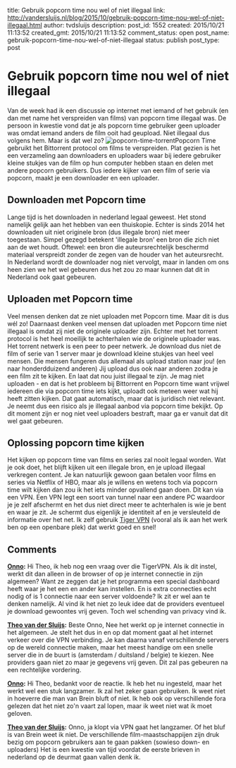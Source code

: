 title: Gebruik popcorn time nou wel of niet illegaal
link: http://vandersluijs.nl/blog/2015/10/gebruik-popcorn-time-nou-wel-of-niet-illegaal.html
author: tvdsluijs
description: 
post_id: 1552
created: 2015/10/21 11:13:52
created_gmt: 2015/10/21 11:13:52
comment_status: open
post_name: gebruik-popcorn-time-nou-wel-of-niet-illegaal
status: publish
post_type: post

# Gebruik popcorn time nou wel of niet illegaal

Van de week had ik een discussie op internet met iemand of het gebruik (en dan met name het verspreiden van films) van popcorn time illegaal was. De persoon in kwestie vond dat je als popcorn time gebruiker geen uploader was omdat iemand anders de film ooit had geupload. Niet illegaal dus volgens hem. Maar is dat wel zo? ![popcorn-time-torrent](/wp-content/uploads/2015/10/popcorn-time-torrent-300x297-150x150.png)Popcorn Time gebruikt het Bittorrent protocol om films te verspreiden. Plat gezien is het een verzameling aan downloaders en uploaders waar bij iedere gebruiker kleine stukjes van de film op hun computer hebben staan en delen met andere popcorn gebruikers. Dus iedere kijker van een film of serie via popcorn, maakt je een downloader en een uploader. 

## Downloaden met Popcorn time

Lange tijd is het downloaden in nederland legaal geweest. Het stond namelijk gelijk aan het hebben van een thuiskopie. Echter is sinds 2014 het downloaden uit niet originele bron (dus illegale bron) niet meer toegestaan. Simpel gezegd betekent 'illegale bron' een bron die zich niet aan de wet houdt. Oftewel: een bron die auteursrechtelijk beschermd materiaal verspreidt zonder de zegen van de houder van het auteursrecht. In Nederland wordt de downloader nog niet vervolgt, maar in landen om ons heen zien we het wel gebeuren dus het zou zo maar kunnen dat dit in Nederland ook gaat gebeuren. 

## Uploaden met Popcorn time

Veel mensen denken dat ze niet uploaden met Popcorn time. Maar dit is dus wél zo! Daarnaast denken veel mensen dat uploaden met Popcorn time niet illegaal is omdat zij niet de originele uploader zijn. Echter met het torrent protocol is het heel moeilijk te achterhalen wie de originele uploader was. Het torrent netwerk is een peer to peer netwerk. Je download dus niet de film of serie van 1 server maar je download kleine stukjes van heel veel mensen. Die mensen fungeren dus allemaal als upload station naar jou! (en naar honderdduizend anderen) Jij upload dus ook naar anderen zodra je een film zit te kijken. En laat dat nou juist illegaal te zijn. Je mag niet uploaden - en dat is het probleem bij Bittorrent en Popcorn time want vrijwel iedereen die via popcorn time iets kijkt, uploadt ook meteen weer wat hij heeft zitten kijken. Dat gaat automatisch, maar dat is juridisch niet relevant. Je neemt dus een risico als je illegaal aanbod via popcorn time bekijkt. Op dit moment zijn er nog niet veel uploaders bestraft, maar ga er vanuit dat dit wel gaat gebeuren. 

## Oplossing popcorn time kijken

Het kijken op popcorn time van films en series zal nooit legaal worden. Wat je ook doet, het blijft kijken uit een illegale bron, en je upload illegaal verkregen content. Je kan natuurlijk gewoon gaan betalen voor films en series via Netflix of HBO, maar als je willens en wetens toch via popcorn time wilt kijken dan zou ik het iets minder opvallend gaan doen. Dit kan via een VPN. Een VPN legt een soort van tunnel naar een andere PC waardoor je je zelf afschermt en het dus niet direct meer te achterhalen is wie je bent en waar je zit. Je schermt dus eigenlijk je identiteit af en je versleuteld de informatie over het net. Ik zelf gebruik [Tiger VPN](http://www.tigervpn.com?tap_a=3440-1c72b2&tap_s=8215-aee7cc) (vooral als ik aan het werk ben op een openbare plek) dat werkt goed en snel!

## Comments

**[Onno](#27 "2015-10-23 16:24:40"):** Hi Theo, ik heb nog een vraag over die TigerVPN. Als ik dit instel, werkt dit dan alleen in de browser of op je internet connectie in zijn algemeen? Want ze zeggen dat je het programma een special dashboard heeft waar je het een en ander kan instellen. En is extra connecties echt nodig of is 1 connectie naar een server voldoende? Ik zit er wel aan te denken namelijk. Al vind ik het niet zo leuk idee dat de providers eventueel je download gewoontes vrij geven. Toch wel schending van privacy vind ik.

**[Theo van der Sluijs](#28 "2015-10-23 17:05:41"):** Beste Onno, Nee het werkt op je internet connectie in het algemeen. Je stelt het dus in en op dat moment gaat al het internet verkeer over die VPN verbinding. Je kan daarna vanaf verschillende servers op de wereld connectie maken, maar het meest handige om een snelle server die in de buurt is (amsterdam / duitsland / belgie) te kiezen. Nee providers gaan niet zo maar je gegevens vrij geven. Dit zal pas gebeuren na een rechtelijke vordering.

**[Onno](#29 "2015-10-26 09:20:01"):** Hi Theo, bedankt voor de reactie. Ik heb het nu ingesteld, maar het werkt wel een stuk langzamer. Ik zal het zeker gaan gebruiken. Ik weet niet in hoeverre die man van Brein bluft of niet. Ik heb ook op verschillende fora gelezen dat het niet zo'n vaart zal lopen, maar ik weet niet wat ik moet geloven.

**[Theo van der Sluijs](#30 "2015-10-26 13:13:00"):** Onno, ja klopt via VPN gaat het langzamer. Of het bluf is van Brein weet ik niet. De verschillende film-maastschappijen zijn druk bezig om popcorn gebruikers aan te gaan pakken (sowieso down- en uploaders) Het is een kwestie van tijd voordat de eerste brieven in nederland op de deurmat gaan vallen denk ik.


